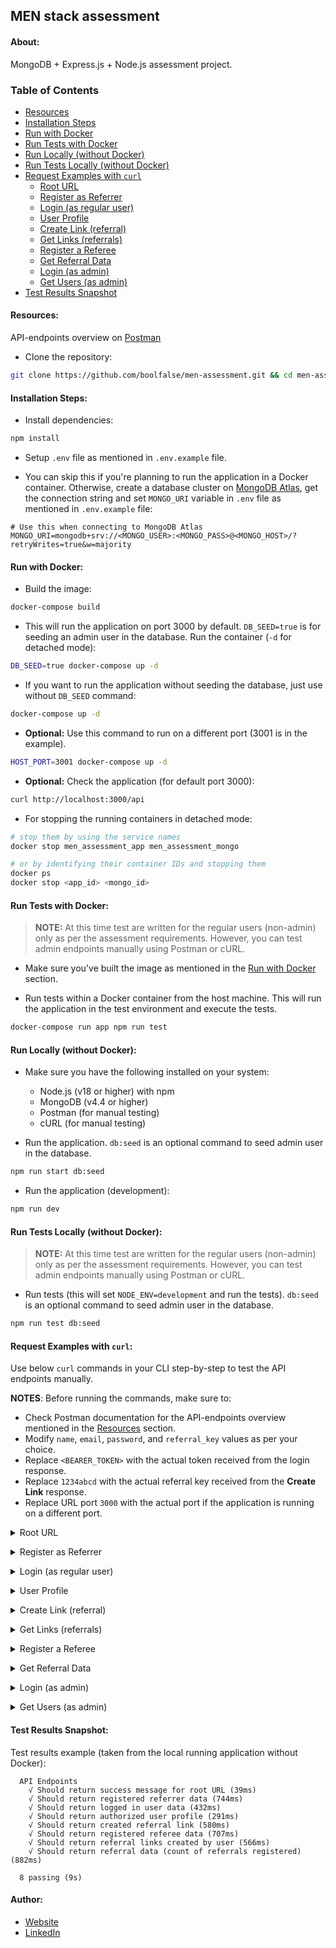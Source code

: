 
## MEN stack assessment




#### About:

MongoDB + Express.js + Node.js assessment project.




### Table of Contents

- [Resources](#resources)
- [Installation Steps](#installation_steps)
- [Run with Docker](#run_with_docker)
- [Run Tests with Docker](#run_tests_with_docker)
- [Run Locally (without Docker)](#run_without_docker)
- [Run Tests Locally (without Docker)](#run_tests_without_docker)
- [Request Examples with `curl`](#curl_request_examples)
  - [Root URL](#root_url)
  - [Register as Referrer](#register_as_referrer)
  - [Login (as regular user)](#login_as_regular_user)
  - [User Profile](#user_profile)
  - [Create Link (referral)](#create_link_referral)
  - [Get Links (referrals)](#get_links_referrals)
  - [Register a Referee](#register_a_referee)
  - [Get Referral Data](#get_referral_data)
  - [Login (as admin)](#login_as_admin)
  - [Get Users (as admin)](#get_users_as_admin)
- [Test Results Snapshot](#test_results_snapshot)




<a name="resources"></a>

#### Resources:

API-endpoints overview on [Postman](https://documenter.getpostman.com/view/1747137/2sAYHwHPzM)

- Clone the repository:
```bash
git clone https://github.com/boolfalse/men-assessment.git && cd men-assessment
```




<a name="installation_steps"></a>

#### Installation Steps:

- Install dependencies:
```bash
npm install
```

- Setup `.env` file as mentioned in `.env.example` file.


- You can skip this if you're planning to run the application in a Docker container. Otherwise, create a database cluster on [MongoDB Atlas](https://cloud.mongodb.com/), get the connection string and set `MONGO_URI` variable in `.env` file as mentioned in `.env.example` file:
```dotenv
# Use this when connecting to MongoDB Atlas
MONGO_URI=mongodb+srv://<MONGO_USER>:<MONGO_PASS>@<MONGO_HOST>/?retryWrites=true&w=majority
```




<a name="run_with_docker"></a>

#### Run with Docker:

- Build the image:
```bash
docker-compose build
```

- This will run the application on port 3000 by default. `DB_SEED=true` is for seeding an admin user in the database. Run the container (`-d` for detached mode):
```bash
DB_SEED=true docker-compose up -d
```

- If you want to run the application without seeding the database, just use without `DB_SEED` command:
```bash
docker-compose up -d
```

- **Optional:** Use this command to run on a different port (3001 is in the example).
```bash
HOST_PORT=3001 docker-compose up -d
```

- **Optional:** Check the application (for default port 3000):
```bash
curl http://localhost:3000/api
```

- For stopping the running containers in detached mode:
```bash
# stop them by using the service names
docker stop men_assessment_app men_assessment_mongo

# or by identifying their container IDs and stopping them
docker ps
docker stop <app_id> <mongo_id>
```




<a name="run_tests_with_docker"></a>

#### Run Tests with Docker:

> **NOTE:** At this time test are written for the regular users (non-admin) only as per the assessment requirements. However, you can test admin endpoints manually using Postman or cURL.

- Make sure you've built the image as mentioned in the [Run with Docker](#run_with_docker) section.


- Run tests within a Docker container from the host machine.
  This will run the application in the test environment and execute the tests.
```bash
docker-compose run app npm run test
```




<a name="run_without_docker"></a>

#### Run Locally (without Docker):

- Make sure you have the following installed on your system:
  - Node.js (v18 or higher) with npm
  - MongoDB (v4.4 or higher)
  - Postman (for manual testing)
  - cURL (for manual testing)


- Run the application. `db:seed` is an optional command to seed admin user in the database.
```bash
npm run start db:seed
```

- Run the application (development):
```bash
npm run dev
```




<a name="run_tests_without_docker"></a>

#### Run Tests Locally (without Docker):

> **NOTE:** At this time test are written for the regular users (non-admin) only as per the assessment requirements. However, you can test admin endpoints manually using Postman or cURL.

- Run tests (this will set `NODE_ENV=development` and run the tests). `db:seed` is an optional command to seed admin user in the database.
```bash
npm run test db:seed
```




<a name="curl_request_examples"></a>

#### Request Examples with `curl`:

Use below `curl` commands in your CLI step-by-step to test the API endpoints manually.

**NOTES**: Before running the commands, make sure to:
- Check Postman documentation for the API-endpoints overview mentioned in the [Resources](#resources) section.
- Modify `name`, `email`, `password`, and `referral_key` values as per your choice.
- Replace `<BEARER_TOKEN>` with the actual token received from the login response.
- Replace `1234abcd` with the actual referral key received from the **Create Link** response.
- Replace URL port `3000` with the actual port if the application is running on a different port.

<a name="root_url"></a>

<details>
  <summary>Root URL</summary>

Test the root URL:
```bash
curl --location 'http://localhost:3000/api'
```
</details>

<a name="register_as_referrer"></a>

<details>
  <summary>Register as Referrer</summary>

Register a new user (`referral_key` not provided):

`name`: Referrer, `email`: referrer@example.com, `password`: password
```bash
curl --location 'http://localhost:3000/api/users/register' \
--header 'Content-Type: application/x-www-form-urlencoded' \
--data-urlencode 'name=Referrer' \
--data-urlencode 'email=referrer@example.com' \
--data-urlencode 'password=password' \
--data-urlencode 'referral_key='
```
</details>

<a name="login_as_regular_user"></a>

<details>
  <summary>Login (as regular user)</summary>

Login as a regular user:

`email`: referrer@example.com, `password`: password
```bash
curl --location 'http://localhost:3000/api/users/login' \
--header 'Content-Type: application/x-www-form-urlencoded' \
--data-urlencode 'email=referrer@example.com' \
--data-urlencode 'password=password'
```
</details>

<a name="user_profile"></a>

<details>
  <summary>User Profile</summary>

Get the profile of the authenticated user:

`BEARER_TOKEN` is the token received from the login response.
```bash
curl --location 'http://localhost:3000/api/users/profile' \
--header 'Content-Type: application/x-www-form-urlencoded' \
--header 'Authorization: Bearer <BEARER_TOKEN>'
```
</details>

<a name="create_link_referral"></a>

<details>
  <summary>Create Link (referral)</summary>

Create a referral link:

`BEARER_TOKEN` is the token received from the login response.
```bash
curl --location --request POST 'http://localhost:3000/api/links' \
--header 'Content-Type: application/x-www-form-urlencoded' \
--header 'Authorization: Bearer <BEARER_TOKEN>'
```
</details>

<a name="get_links_referrals"></a>

<details>
  <summary>Get Links (referrals)</summary>

Get the referral links created by the referrer:

`BEARER_TOKEN` is the token received from the login response.
```bash
curl --location 'http://localhost:3000/api/links' \
--header 'Content-Type: application/x-www-form-urlencoded' \
--header 'Authorization: Bearer <BEARER_TOKEN>'
```
</details>

<a name="register_a_referee"></a>

<details>
  <summary>Register a Referee</summary>

Register a new user using the referral key (`referral_key` provided):

`name`: Referee, `email`: referee@example.com, `password`: password, `referral_key`: 1234abcd, `BEARER_TOKEN` is the token received from the login response.
```bash
curl --location 'http://localhost:3000/api/users/register' \
--header 'Content-Type: application/x-www-form-urlencoded' \
--header 'Authorization: Bearer <BEARER_TOKEN>' \
--data-urlencode 'name=Referee' \
--data-urlencode 'email=referee@example.com' \
--data-urlencode 'password=password' \
--data-urlencode 'referral_key=1234abcd'
```
</details>

<a name="get_referral_data"></a>

<details>
  <summary>Get Referral Data</summary>

Get the count of referrals registered for a single link (referral):

`BEARER_TOKEN` is the token received from the login response.
```bash
curl --location 'http://localhost:3000/api/links/' \
--header 'Content-Type: application/x-www-form-urlencoded' \
--header 'Authorization: Bearer <BEARER_TOKEN>'
```
</details>

<a name="login_as_admin"></a>

<details>
  <summary>Login (as admin)</summary>

Login as an admin user:

`email`: admin@example.com, `password`: password
```bash
curl --location 'http://localhost:3000/api/admin/login' \
--header 'Content-Type: application/x-www-form-urlencoded' \
--data-urlencode 'email=admin@example.com' \
--data-urlencode 'password=password'
```
</details>

<a name="get_users_as_admin"></a>

<details>
  <summary>Get Users (as admin)</summary>

Get users with pagination:
`per` is the number of users per page and `page` is the page number. Maximum `per` value can be set to 10. Default `per` value is 5. Default `page` value is 1. `term` is the search term for filtering users by name or email. `term` is case-insensitive and can be 1-20 characters long.

`BEARER_TOKEN` is the token received from the admin login response. `per`: 2, `page`: 1, `term`: ReFeR
```bash
curl --location 'http://localhost:3000/api/admin/users?per=2&page=1&term=ReFeR' \
--header 'Cookie: admin_token=<BEARER_TOKEN>'
```
</details>




<a name="test_results_snapshot"></a>

#### Test Results Snapshot:

Test results example (taken from the local running application without Docker):
```text
  API Endpoints
    √ Should return success message for root URL (39ms)
    √ Should return registered referrer data (744ms)
    √ Should return logged in user data (432ms)
    √ Should return authorized user profile (291ms)
    √ Should return created referral link (580ms)
    √ Should return registered referee data (707ms)
    √ Should return referral links created by user (566ms)
    √ Should return referral data (count of referrals registered) (882ms)

  8 passing (9s)
```




#### Author:

- [Website](https://boolfalse.com)
- [LinkedIn](https://www.linkedin.com/in/boolfalse/)
